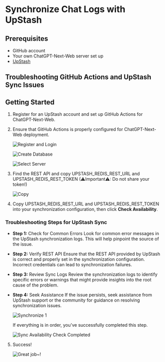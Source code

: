 # Synchronize Chat Logs with UpStash
## Prerequisites
- GitHub account
- Your own ChatGPT-Next-Web server set up
- [UpStash](https://upstash.com)

## Troubleshooting GitHub Actions and UpStash Sync Issues

## Getting Started
1. Register for an UpStash account and set up GitHub Actions for ChatGPT-Next-Web.
2. Ensure that GitHub Actions is properly configured for ChatGPT-Next-Web deployment.

    ![Register and Login](./images/upstash-1.png)

    ![Create Database](./images/upstash-2.png)

    ![Select Server](./images/upstash-3.png)

3. Find the REST API and copy UPSTASH_REDIS_REST_URL and UPSTASH_REDIS_REST_TOKEN (⚠Important⚠: Do not share your token!)

   ![Copy](./images/upstash-4.png)

4. Copy UPSTASH_REDIS_REST_URL and UPSTASH_REDIS_REST_TOKEN into your synchronization configuration, then click **Check Availability**.

### Troubleshooting Steps for UpStash Sync

- **Step 1:** Check for Common Errors
  Look for common error messages in the UpStash synchronization logs. This will help pinpoint the source of the issue.
- **Step 2:** Verify REST API
  Ensure that the REST API provided by UpStash is correct and properly set in the synchronization configuration. Incorrect credentials can lead to synchronization failures.
- **Step 3:** Review Sync Logs
  Review the synchronization logs to identify specific errors or warnings that might provide insights into the root cause of the problem.
- **Step 4:** Seek Assistance
  If the issue persists, seek assistance from UpStash support or the community for guidance on resolving synchronization issues.

    ![Synchronize 1](./images/upstash-5.png)

    If everything is in order, you've successfully completed this step.

    ![Sync Availability Check Completed](./images/upstash-6.png)

5. Success!

   ![Great job~!](./images/upstash-7.png)
